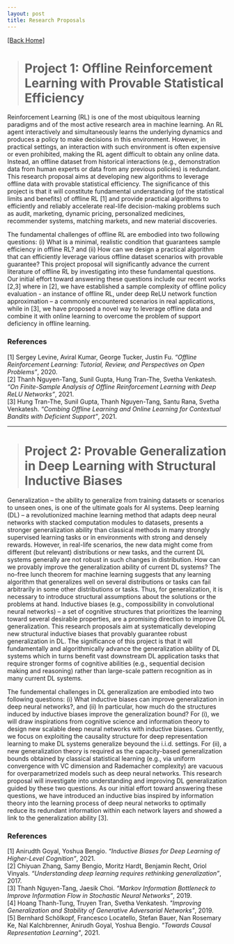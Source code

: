 ```yaml
---
layout: post
title: Research Proposals 
---  
```

[[Back Home]](/) 

> # Project 1: Offline Reinforcement Learning with Provable Statistical Efficiency


Reinforcement Learning (RL) is one of the most ubiquitous learning paradigms and of the most active research area in machine learning. An RL agent interactively and simultaneously learns the underlying dynamics and produces a policy to make decisions in this environment.  However, in practical settings, an interaction with such environment is often expensive or even prohibited, making the RL agent difficult to obtain any online data. Instead, an offline dataset from historical interactions (e.g., demonstration data from human experts or data from any previous policies) is redundant. This research proposal aims at developing new algorithms to leverage offline data with provable statistical efficiency. The significance of this project is that it will constitute fundamental understanding (of the statistical limits and benefits) of offline RL [1] and provide practical algorithms to efficiently and reliably accelerate real-life decision-making problems such as audit, marketing, dynamic pricing, personalized medicines, recommender systems, matching markets, and new material discoveries. 

The fundamental challenges of offline RL are embodied into two following questions: (i) What is a minimal, realistic condition that guarantees sample efficiency in offline RL? and (ii) How can we design a practical algorithm that can efficiently leverage various offline dataset scenarios with provable guarantee? This project proposal will significantly advance the current literature of offline RL by investigating into these fundamental questions. Our initial effort toward answering these questions include our recent works [2,3] where in [2], we have established a sample complexity of offline policy evaluation - an instance of offline RL, under deep ReLU network function approximation – a commonly encountered scenarios in real applications, while in [3], we have proposed a novel way to leverage offline data and combine it with online learning to overcome the problem of support deficiency in offline learning. 


### References
[1] Sergey Levine, Aviral Kumar, George Tucker, Justin Fu. *“Offline Reinforcement Learning: Tutorial, Review, and Perspectives on Open Problems”*, 2020.   
[2] Thanh Nguyen-Tang, Sunil Gupta, Hung Tran-The, Svetha Venkatesh. *“On Finite-Sample Analysis of Offline Reinforcement Learning with Deep ReLU Networks”*, 2021.    
[3] Hung Tran-The, Sunil Gupta, Thanh Nguyen-Tang, Santu Rana, Svetha Venkatesh. *“Combing Offline Learning and Online Learning for Contextual Bandits with Deficient Support”*, 2021. 

--------------

> # Project 2: Provable Generalization in Deep Learning with Structural Inductive Biases    


Generalization – the ability to generalize from training datasets or scenarios to unseen ones, is one of the ultimate goals for AI systems. Deep learning (DL) – a revolutionized machine learning method that adapts deep neural networks with stacked computation modules to datasets, presents a stronger generalization ability than classical methods in many strongly supervised learning tasks or in environments with strong and densely rewards. However, in real-life scenarios, the new data might come from different (but relevant) distributions or new tasks, and the current DL systems generally are not robust in such changes in distribution. How can we provably improve the generalization ability of current DL systems? The no-free lunch theorem for machine learning suggests that any learning algorithm that generalizes well on several distributions or tasks can fail arbitrarily in some other distributions or tasks. Thus, for generalization, it is necessary to introduce structural assumptions about the solutions or the problems at hand. Inductive biases (e.g., compossibility in convolutional neural networks) – a set of cognitive structures that prioritizes the learning toward several desirable properties, are a promising direction to improve DL generalization. This research proposals aim at systematically developing new structural inductive biases that provably guarantee robust generalization in DL. The significance of this project is that it will fundamentally and algorithmically advance the generalization ability of DL systems which in turns benefit vast downstream DL application tasks that require stronger forms of cognitive abilities (e.g., sequential decision making and reasoning) rather than large-scale pattern recognition as in many current DL systems. 

The fundemental challenges in DL generalization are embodied into two following questions: (i) What inductive biases can improve generalization in deep neural networks?, and (ii) In particular, how much do the structures induced by inductive biases improve the generalization bound? For (i), we will draw inspirations from cognitive science and information theory to design new scalable deep neural networks with inductive biases. Currently, we focus on exploiting the causality structure for deep representation learning to make DL systems generalize beyound the i.i.d. settings. For (ii), a new generalization theory is required as the capacity-based generalization bounds obtained by classical statistical learning (e.g., via uniform convergence with VC dimension and Rademacher complexity) are vacuous for overparametrized models such as deep neural networks. This research proposal will investigate into understanding and improving DL generalization guided by these two questions. As our initial effort toward answering these questions, we have introduced an inductive bias inspired by information theory into the learning process of deep neural networks to optimally reduce its redundant information within each network layers and showed a link to the generalization ability [3]. 


### References 
[1] Anirudth Goyal, Yoshua Bengio. *“Inductive Biases for Deep Learning of Higher-Level Cognition”*, 2021.    
[2] Chiyuan Zhang, Samy Bengio, Moritz Hardt, Benjamin Recht, Oriol Vinyals. *“Understanding deep learning requires rethinking generalization”*, 2017.    
[3] Thanh Nguyen-Tang, Jaesik Choi. *“Markov Information Bottleneck to Improve Information Flow in Stochastic Neural Networks”*, 2019.    
[4] Hoang Thanh-Tung, Truyen Tran, Svetha Venkatesh. *"Improving Generalization and Stability of Generative Adversarial Networks"*, 2019.  
[5] Bernhard Schölkopf, Francesco Locatello, Stefan Bauer, Nan Rosemary Ke, Nal Kalchbrenner, Anirudh Goyal, Yoshua Bengio. *"Towards Causal Representation Learning"*, 2021. 
